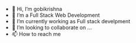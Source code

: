 - 👋 Hi, I’m gobikrishna  
- 👀 I’m a Full Stack Web Development 
- 🌱 I’m currently working as Full stack develpment 
- 💞️ I’m looking to collaborate on ...
- 📫 How to reach me 

<!---
gobikris/gobikris is a ✨ special ✨ repository because its `README.md` (this file) appears on your GitHub profile.
You can click the Preview link to take a look at your changes.
--->
